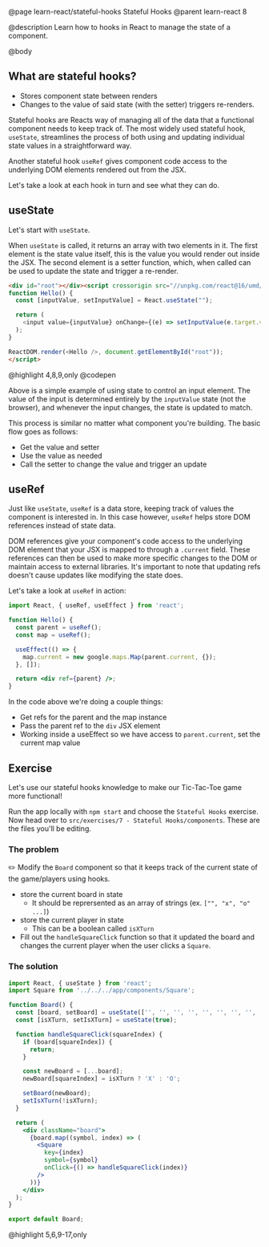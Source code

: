 @page learn-react/stateful-hooks Stateful Hooks
@parent learn-react 8

@description Learn how to hooks in React to manage the state of a component.

@body

## What are stateful hooks?

- Stores component state between renders
- Changes to the value of said state (with the setter) triggers re-renders.

Stateful hooks are Reacts way of managing all of the data that a functional component needs to keep track of. The most widely used stateful hook, `useState`, streamlines the process of both using and updating individual state values in a straightforward way.

Another stateful hook `useRef` gives component code access to the underlying DOM elements rendered out from the JSX.

Let's take a look at each hook in turn and see what they can do.

## useState

Let's start with `useState`.

When `useState` is called, it returns an array with two elements in it. The first element is the state value itself, this is the value you would render out inside the JSX. The second element is a setter function, which, when called can be used to update the state and trigger a re-render.

```html
<div id="root"></div><script crossorigin src="//unpkg.com/react@16/umd/react.development.js"></script><script crossorigin src="//unpkg.com/react-dom@16/umd/react-dom.development.js"></script><script type="jsx">
function Hello() {
  const [inputValue, setInputValue] = React.useState("");

  return (
    <input value={inputValue} onChange={(e) => setInputValue(e.target.value)} />
  );
}

ReactDOM.render(<Hello />, document.getElementById("root"));
</script>
```
@highlight 4,8,9,only
@codepen

Above is a simple example of using state to control an input element. The value of the input is determined entirely by the `inputValue` state (not the browser), and whenever the input changes, the state is updated to match.

This process is similar no matter what component you're building. The basic flow goes as follows:

- Get the value and setter
- Use the value as needed
- Call the setter to change the value and trigger an update

## useRef

Just like `useState`, `useRef` is a data store, keeping track of values the component is interested in. In this case however, `useRef` helps store DOM references instead of state data.

DOM references give your component's code access to the underlying DOM element that your JSX is mapped to through a `.current` field. These references can then be used to make more specific changes to the DOM or maintain access to external libraries. It's important to note that updating refs doesn't cause updates like modifying the state does.

Let's take a look at `useRef` in action:

```jsx
import React, { useRef, useEffect } from 'react';

function Hello() {
  const parent = useRef();
  const map = useRef();

  useEffect(() => {
    map.current = new google.maps.Map(parent.current, {});
  }, []);

  return <div ref={parent} />;
}
```

In the code above we're doing a couple things:

- Get refs for the parent and the map instance
- Pass the parent ref to the `div` JSX element
- Working inside a useEffect so we have access to `parent.current`, set the current map value

## Exercise

Let's use our stateful hooks knowledge to make our Tic-Tac-Toe game more functional!

Run the app locally with `npm start` and choose the `Stateful Hooks` exercise. Now head over to `src/exercises/7 - Stateful Hooks/components`. These are the files you'll be editing.

### The problem

✏️ Modify the `Board` component so that it keeps track of the current state of the game/players using hooks.

- store the current board in state
  - It should be reprersented as an array of strings (ex. `["", "x", "o" ...]`)
- store the current player in state
  - This can be a boolean called `isXTurn`
- Fill out the `handleSquareClick` function so that it updated the board and changes the current player when the user clicks a `Square`.

### The solution

```jsx
import React, { useState } from 'react';
import Square from '../../../app/components/Square';

function Board() {
  const [board, setBoard] = useState(['', '', '', '', '', '', '', '', '']);
  const [isXTurn, setIsXTurn] = useState(true);

  function handleSquareClick(squareIndex) {
    if (board[squareIndex]) {
      return;
    }

    const newBoard = [...board];
    newBoard[squareIndex] = isXTurn ? 'X' : 'O';

    setBoard(newBoard);
    setIsXTurn(!isXTurn);
  }

  return (
    <div className="board">
      {board.map((symbol, index) => (
        <Square
          key={index}
          symbol={symbol}
          onClick={() => handleSquareClick(index)}
        />
      ))}
    </div>
  );
}

export default Board;
```
@highlight 5,6,9-17,only
